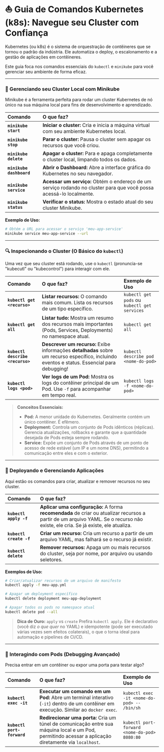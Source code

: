 # ⛵ Guia de Comandos Kubernetes (k8s): Navegue seu Cluster com Confiança

Kubernetes (ou k8s) é o sistema de orquestração de contêineres que se tornou o padrão da indústria. Ele automatiza o deploy, o escalonamento e a gestão de aplicações em contêineres.

Este guia foca nos comandos essenciais do `kubectl` e `minikube` para você gerenciar seu ambiente de forma eficaz.

---

### 🏡 Gerenciando seu Cluster Local com Minikube

Minikube é a ferramenta perfeita para rodar um cluster Kubernetes de nó único na sua máquina local para fins de desenvolvimento e aprendizado.

| Comando | O que faz? |
| :--- | :--- |
| **`minikube start`** | **Iniciar o cluster:** Cria e inicia a máquina virtual com seu ambiente Kubernetes local. |
| **`minikube stop`** | **Parar o cluster:** Pausa o cluster sem apagar os recursos que você criou. |
| **`minikube delete`** | **Apagar o cluster:** Para e apaga completamente o cluster local, limpando todos os dados. |
| **`minikube dashboard`**| **Abrir o Dashboard:** Abre a interface gráfica do Kubernetes no seu navegador. |
| **`minikube service`**| **Acessar um serviço:** Obtém o endereço de um serviço rodando no cluster para que você possa acessá-lo localmente. |
| **`minikube status`** | **Verificar o status:** Mostra o estado atual do seu cluster Minikube. |

**Exemplo de Uso:**
```bash
# Obtém a URL para acessar o serviço 'meu-app-service'
minikube service meu-app-service --url
```

---

### 🔍 Inspecionando o Cluster (O Básico do `kubectl`)

Uma vez que seu cluster está rodando, use o `kubectl` (pronuncia-se "kubecutl" ou "kubecontrol") para interagir com ele.

| Comando | O que faz? | Exemplo de Uso |
| :--- | :--- | :--- |
| **`kubectl get <recurso>`** | **Listar recursos:** O comando mais comum. Lista os recursos de um tipo específico. | `kubectl get pods` ou `kubectl get services` |
| **`kubectl get all`** | **Listar tudo:** Mostra um resumo dos recursos mais importantes (Pods, Services, Deployments) no namespace atual. | `kubectl get all` |
| **`kubectl describe <recurso>`** | **Descrever um recurso:** Exibe informações **detalhadas** sobre um recurso específico, incluindo eventos e status. Essencial para debugging! | `kubectl describe pod <nome-do-pod>` |
| **`kubectl logs <pod>`** | **Ver logs de um Pod:** Mostra os logs do contêiner principal de um Pod. Use `-f` para acompanhar em tempo real. | `kubectl logs -f <nome-do-pod>` |

> **Conceitos Essenciais:**
> * **Pod:** A menor unidade do Kubernetes. Geralmente contém um único contêiner. É efêmero.
> * **Deployment:** Controla um conjunto de Pods idênticos (réplicas). Gerencia atualizações, rollbacks e garante que a quantidade desejada de Pods esteja sempre rodando.
> * **Service:** Expõe um conjunto de Pods através de um ponto de acesso de rede estável (um IP e um nome DNS), permitindo a comunicação entre eles e com o exterior.

---

### 🚀 Deployando e Gerenciando Aplicações

Aqui estão os comandos para criar, atualizar e remover recursos no seu cluster.

| Comando | O que faz? |
| :--- | :--- |
| **`kubectl apply -f`** | **Aplicar uma configuração:** A forma **recomendada** de criar ou atualizar recursos a partir de um arquivo YAML. Se o recurso não existe, ele cria. Se já existe, ele atualiza. |
| **`kubectl create -f`** | **Criar um recurso:** Cria um recurso a partir de um arquivo YAML, mas falhará se o recurso já existir. |
| **`kubectl delete`** | **Remover recursos:** Apaga um ou mais recursos do cluster, seja por nome, por arquivo ou usando seletores. |

**Exemplos de Uso:**

```bash
# Criar/atualizar recursos de um arquivo de manifesto
kubectl apply -f meu-app.yml

# Apagar um deployment específico
kubectl delete deployment meu-app-deployment

# Apagar todos os pods no namespace atual
kubectl delete pod --all
```

> **Dica de Ouro:** `apply` vs `create`
> Prefira `kubectl apply`. Ele é declarativo (você diz *o que quer* no YAML) e idempotente (pode ser executado várias vezes sem efeitos colaterais), o que o torna ideal para automação e pipelines de CI/CD.

---

### 🔧 Interagindo com Pods (Debugging Avançado)

Precisa entrar em um contêiner ou expor uma porta para testar algo?

| Comando | O que faz? | Exemplo de Uso |
| :--- | :--- | :--- |
| **`kubectl exec -it`** | **Executar um comando em um Pod:** Abre um terminal interativo (`-it`) dentro de um contêiner em execução. Similar ao `docker exec`. | `kubectl exec -it <nome-do-pod> -- /bin/sh` |
| **`kubectl port-forward`** | **Redirecionar uma porta:** Cria um túnel de comunicação entre sua máquina local e um Pod, permitindo acessar a aplicação diretamente via `localhost`. | `kubectl port-forward <nome-do-pod> 8080:80` |